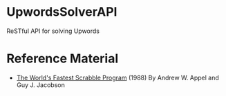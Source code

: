 # UpwordsSolverAPI
ReSTful API for solving Upwords

# Reference Material
- [The World's Fastest Scrabble Program](https://www.cs.cmu.edu/afs/cs/academic/class/15451-s06/www/lectures/scrabble.pdf) (1988) By Andrew W. Appel and Guy J. Jacobson

